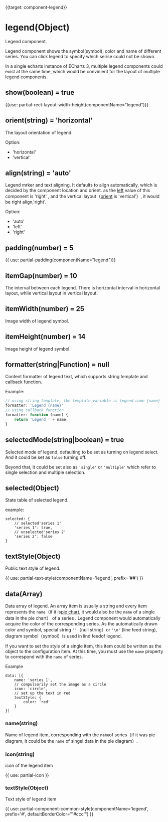 {{target: component-legend}}

# legend(Object)

Legend component.

Legend component shows the symbol(symbol),  color and name of different series. You can click legend to specify which serise could not be shown. 

In a single echarts instance of ECharts 3, multiple legend components could exist at the same time, which would be convinient for the layout of multiple legend components.

## show(boolean) = true

{{use: partial-rect-layout-width-height(componentName="legend")}}

## orient(string) = 'horizontal'

The layout orientation of legend. 

Option: 
+ 'horizontal'
+ 'vertical'

## align(string) = 'auto'

Legend mrker and text aligning. It defaults to align automatically, which is decided by the component location and orient. as the [left](~legend.left) value of this component is 'right' , and the vertical layout（[orient](~legend.orient) is  'vertical'）, it would be right align,'right'.

Option: 
+ 'auto'
+ 'left'
+ 'right'

## padding(number) = 5

{{ use: partial-padding(componentName="legend")}}

## itemGap(number) = 10

The interval between each legend. There is  horizontal interval in horizontal layout, while vertical layout in vertical layout.

## itemWidth(number) = 25

Image width of legend symbol.

## itemHeight(number) = 14

Image height of legend symbol.

## formatter(string|Function) = null

Content formatter of legend text, which supports string template and callback function.

Example: 
```js
// using string template, the template variable is legend name {name}
formatter: 'Legend {name}'
// using callback function
formatter: function (name) {
    return 'Legend ' + name;
}
```

## selectedMode(string|boolean) = true

Selected mode of legend, defaulting to be set as turning on legend select. And it could be set as `false` turning off.

Beyond that, it could be set also as  `'single'` or `'multiple'` which refer to single selection and multiple selection.

## selected(Object)

State table of selected legend.

example: 
```
selected: {
    // selected'series 1'
    'series 1': true,
    // unselected'series 2'
    'series 2': false
}
```

## textStyle(Object)

Public text style of legend.

{{ use: partial-text-style(componentName='legend', prefix='##') }}

## data(Array)

Data array of legend. An array item is usually a string and every item represents the `name`（if it is[pie chart](~series-pie), it would also be the `name` of a single data in the pie chart） of a series . Legend component would automatically acquire the color of the corresponding series. As the automatically drawn color and symbol, special string `''`（null string）or `'\n'` (line feed string), diagram symbol（symbol）is used in lind feedof legend.

If you want to set the style of a single item, this item could be written as the object to the configuration item. At this time, you must use the `name`  property to correspond with the `name` of series.   

Example
```
data: [{
    name: 'series 1',
    // compulsorily set the image as a circle
    icon: 'circle',
    // set up the text in red
    textStyle: {
        color: 'red'
    }
}]
```

### name(string)
Name of legend item, corresponding with the `name`of series（if it was pie diagram, it could be the `name` of singel data in the pie diagram）.

### icon(string)

 icon of the legend item

{{ use: partial-icon }}

### textStyle(Object)

Text style of legend item

{{ use: partial-component-common-style(componentName='legend', prefix='#', defaultBorderColor="'#ccc'") }}
